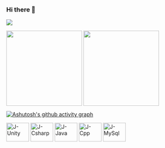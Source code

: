 ### Hi there 👋

![](https://komarev.com/ghpvc/?username=J-c0d3r&color=006bed)

<div style="display: inline_block">
<!--  
  ![Anurag's GitHub stats](https://github-readme-stats.vercel.app/api?username=j-c0d3r&show_icons=true&theme=transparent)
<br>
  [![Top Langs](https://github-readme-stats.vercel.app/api/top-langs/?username=j-c0d3r)](https://github.com/j-c0d3r/github-readme-stats)
--!>
  
  <img align="center" height="200" src="https://github-readme-stats-git-masterrstaa-rickstaa.vercel.app/api?username=j-c0d3r&show_icons=true&theme=github_dark&line_height=27&count_private=true"/>
  <img align="center" height="200" src="https://github-readme-stats-git-masterrstaa-rickstaa.vercel.app/api/top-langs/?username=j-c0d3r&layout=compact&theme=github_dark&langs_count=6&hide=html,hlsl,shaderlab,&exclude_repo=ICG_MM,)"/>

  [![Ashutosh's github activity graph](https://github-readme-activity-graph.vercel.app/graph?username=j-c0d3r&theme=github-compact)](https://github.com/ashutosh00710/github-readme-activity-graph)
</div>

<div style="display: inline_block">
  <img align="center" alt="J-Unity" height="50" width="60" src="https://raw.githubusercontent.com/devicons/devicon/master/icons/unity/unity-original.svg">
  <img align="center" alt="J-Csharp" height="50" width="60" src="https://raw.githubusercontent.com/devicons/devicon/master/icons/csharp/csharp-original.svg">
  <img align="center" alt="J-Java" height="50" width="60" src="https://raw.githubusercontent.com/devicons/devicon/master/icons/java/java-original.svg">
  <img align="center" alt="J-Cpp" height="50" width="60" src="https://raw.githubusercontent.com/devicons/devicon/master/icons/cplusplus/cplusplus-original.svg">
  <img align="center" alt="J-MySql" height="50" width="60" src="https://raw.githubusercontent.com/devicons/devicon/master/icons/mysql/mysql-original.svg">
<!--   <img align="center" alt="J-Csharp" height="30" width="40" src="https://raw.githubusercontent.com/devicons/devicon/master/icons/sqlserver/sqlserver-original.svg"> -->
</div>



<!--
![Anurag's GitHub stats](https://github-readme-stats-sigma-five.vercel.app/api?username=J-c0d3r&show_icons=true&theme=tokyonight)
[![Top Langs](https://github-readme-stats-sigma-five.vercel.app/api/top-langs/?username=J-c0d3r&theme=tokyonight)](https://github.com/J-c0d3r/github-readme-stats)

<!--
**J-c0d3r/J-c0d3r** is a ✨ _special_ ✨ repository because its `README.md` (this file) appears on your GitHub profile.

Here are some ideas to get you started:

- 🔭 I’m currently working on ...
- 🌱 I’m currently learning ...
- 👯 I’m looking to collaborate on ...
- 🤔 I’m looking for help with ...
- 💬 Ask me about ...
- 📫 How to reach me: ...
- 😄 Pronouns: ...
- ⚡ Fun fact: ...
-->
